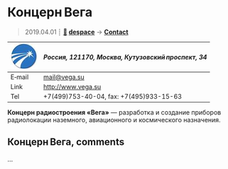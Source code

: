 # Концерн Вега
> 2019.04.01 ┊ **[🚀](../index/index.md) [despace](index.md)** → **[Contact](contact.md)**

|[![](f/contact/k/koncern_vega_logo1_thumb.jpg)](f/contact/k/koncern_vega_logo1.png)|*Россия, 121170, Москва, Кутузовский проспект, 34*|
|:--|:--|
|E‑mail| <mail@vega.su> |
|Link| <http://www.vega.su> |
|Tel| +7(499)753-40-04, fax: +7(495)933-15-63 |

**Концерн радиостроения «Вега»** — разработка и создание приборов радиолокации наземного, авиационного и космического назначения.


<p style="page-break-after:always"> </p>

## Концерн Вега, comments

…
